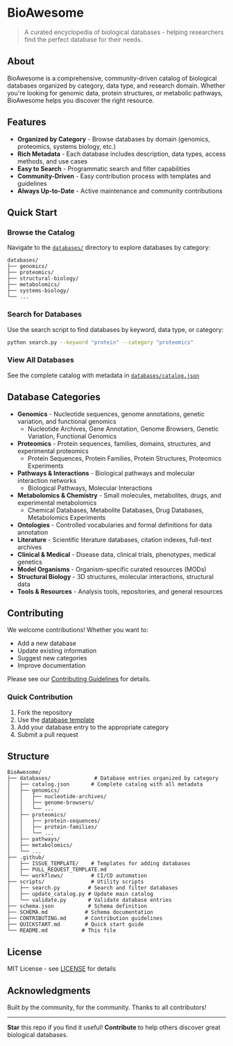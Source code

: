# BioAwesome

> A curated encyclopedia of biological databases - helping researchers find the perfect database for their needs.

## About

BioAwesome is a comprehensive, community-driven catalog of biological databases organized by category, data type, and research domain. Whether you're looking for genomic data, protein structures, or metabolic pathways, BioAwesome helps you discover the right resource.

## Features

- **Organized by Category** - Browse databases by domain (genomics, proteomics, systems biology, etc.)
- **Rich Metadata** - Each database includes description, data types, access methods, and use cases
- **Easy to Search** - Programmatic search and filter capabilities
- **Community-Driven** - Easy contribution process with templates and guidelines
- **Always Up-to-Date** - Active maintenance and community contributions

## Quick Start

### Browse the Catalog

Navigate to the [`databases/`](databases/) directory to explore databases by category:

```
databases/
├── genomics/
├── proteomics/
├── structural-biology/
├── metabolomics/
├── systems-biology/
└── ...
```

### Search for Databases

Use the search script to find databases by keyword, data type, or category:

```bash
python search.py --keyword "protein" --category "proteomics"
```

### View All Databases

See the complete catalog with metadata in [`databases/catalog.json`](databases/catalog.json)

## Database Categories

- **Genomics** - Nucleotide sequences, genome annotations, genetic variation, and functional genomics
  - Nucleotide Archives, Gene Annotation, Genome Browsers, Genetic Variation, Functional Genomics
- **Proteomics** - Protein sequences, families, domains, structures, and experimental proteomics
  - Protein Sequences, Protein Families, Protein Structures, Proteomics Experiments
- **Pathways & Interactions** - Biological pathways and molecular interaction networks
  - Biological Pathways, Molecular Interactions
- **Metabolomics & Chemistry** - Small molecules, metabolites, drugs, and experimental metabolomics
  - Chemical Databases, Metabolite Databases, Drug Databases, Metabolomics Experiments
- **Ontologies** - Controlled vocabularies and formal definitions for data annotation
- **Literature** - Scientific literature databases, citation indexes, full-text archives
- **Clinical & Medical** - Disease data, clinical trials, phenotypes, medical genetics
- **Model Organisms** - Organism-specific curated resources (MODs)
- **Structural Biology** - 3D structures, molecular interactions, structural data
- **Tools & Resources** - Analysis tools, repositories, and general resources

## Contributing

We welcome contributions! Whether you want to:
- Add a new database
- Update existing information
- Suggest new categories
- Improve documentation

Please see our [Contributing Guidelines](CONTRIBUTING.md) for details.

### Quick Contribution

1. Fork the repository
2. Use the [database template](.github/ISSUE_TEMPLATE/add_database.md)
3. Add your database entry to the appropriate category
4. Submit a pull request

## Structure

```
BioAwesome/
├── databases/              # Database entries organized by category
│   ├── catalog.json       # Complete catalog with all metadata
│   ├── genomics/
│   │   ├── nucleotide-archives/
│   │   ├── genome-browsers/
│   │   └── ...
│   ├── proteomics/
│   │   ├── protein-sequences/
│   │   ├── protein-families/
│   │   └── ...
│   ├── pathways/
│   ├── metabolomics/
│   └── ...
├── .github/
│   ├── ISSUE_TEMPLATE/    # Templates for adding databases
│   ├── PULL_REQUEST_TEMPLATE.md
│   └── workflows/         # CI/CD automation
├── scripts/               # Utility scripts
│   ├── search.py         # Search and filter databases
│   ├── update_catalog.py # Update main catalog
│   └── validate.py       # Validate database entries
├── schema.json           # Schema definition
├── SCHEMA.md            # Schema documentation
├── CONTRIBUTING.md      # Contribution guidelines
├── QUICKSTART.md        # Quick start guide
└── README.md           # This file
```

## License

MIT License - see [LICENSE](LICENSE) for details

## Acknowledgments

Built by the community, for the community. Thanks to all contributors!

---

**Star** this repo if you find it useful! **Contribute** to help others discover great biological databases.
